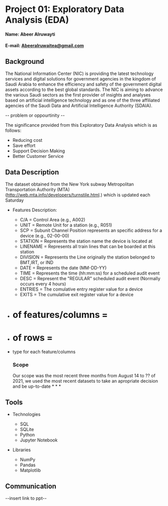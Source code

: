 # Project 01: Exploratory Data Analysis (EDA)

#### Name: Abeer Alruwayti
#### E-mail: Abeeralruwaitea@gmail.com

## Background

The National Information Center (NIC) is providing the latest technology services and digital solutions for government agencies in the kingdom of Saudi Arabia to enhance the efficiency and safety of the government digital assets according to the best global standards. The NIC is aiming to advance the various Saudi sectors as the first provider of insights and analyses based on artificial intelligence technology and as one of the three affiliated agencies of the Saudi Data and Artificial Intelligence Authority (SDAIA).

-- problem or oppourtinity -- 

The significance provided from this Exploratory Data Analysis which is as follows:
* Reducing cost
* Save effort
* Support Decision Making
* Better Customer Service

## Data Description
The dataset obtained from the New York subway Metropolitan Transportation Authority (MTA) (http://web.mta.info/developers/turnstile.html.) which is updated each Saturday

* Features Description:

  * C/A = Control Area (e.g., A002)
  * UNIT = Remote Unit for a station (e.g., R051)
  * SCP = Subunit Channel Position represents an specific address for a device (e.g., 02-00-00)
  * STATION = Represents the station name the device is located at
  * LINENAME = Represents all train lines that can be boarded at this station
  * DIVISION = Represents the Line originally the station belonged to BMT,IRT, or IND
  * DATE = Represents the date (MM-DD-YY)
  * TIME = Represents the time (hh:mm:ss) for a scheduled audit event
  * DESC = Represent the "REGULAR" scheduled audit event (Normally occurs every 4 hours)
  * ENTRIES = The comulative entry register value for a device
  * EXITS = The cumulative exit register value for a device


* # of features/columns = 
* # of rows = 
* type for each feature/columns

  ### Scope
  
  Our scope was the most recent three months from August 14 to ??  of 2021, we used the most recent datasets to take an apropriate decision and be up-to-date
  *
  *
  *

## Tools

* Technologies
  * SQL 
  * SQLite
  * Python
  * Jupyter Notebook
  
* Libraries
  * NumPy
  * Pandas
  * Matplotlib
  

## Communication
--insert link to ppt--

